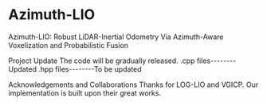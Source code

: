 # Azimuth-LIO

Azimuth-LIO: Robust LiDAR-Inertial Odometry Via Azimuth-Aware Voxelization and Probabilistic Fusion

Project Update The code will be gradually released. .cpp files--------Updated .hpp files--------To be updated

Acknowledgements and Collaborations Thanks for LOG-LIO and VGICP. Our implementation is built upon their great works.
